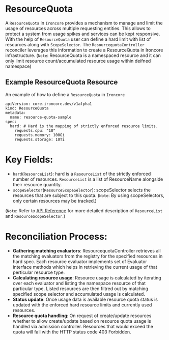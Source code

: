 # ResourceQuota

A `ResourceQuota` in `Ironcore` provides a mechanism to manage and limit the usage of resources across multiple requesting entities. This allows to protect a system from usage spikes and services can be kept responsive. With the help of `ResourceQuota` user can define a hard limit with list of resources along with `ScopeSelector`. The `ResourcequotaController` reconciler leverages this information to create a ResourceQuota in Ironcore infrastructure.
(`Note`: ResourceQuota is a namespaced resource and it can only limit resource count/accumulated resource usage within deifned namespace)
	
## Example ResourceQuota Resource
An example of how to define a `ResourceQuota` in `Ironcore`
```
apiVersion: core.ironcore.dev/v1alpha1
kind: ResourceQuota
metadata:
  name: resource-quota-sample
spec:
  hard: # Hard is the mapping of strictly enforced resource limits.
    requests.cpu: "10"
    requests.memory: 100Gi
    requests.storage: 10Ti
```

# Key Fields:
- `hard`(`ResourceList`): hard is a `ResourceList` of the strictly enforced number of resources. `ResourceList` is a list of ResourceName alongside their resource quantity.
- `scopeSelector`(`ResourceScopeSelector`): scopeSelector selects the resources that are subject to this quota. (`Note`: By using scopeSelectors, only certain resources may be tracked.)

(`Note`: Refer to <a href="https://github.com/ironcore-dev/ironcore/blob/main/docs/api-reference/core.md">API Reference</a> for more detailed description of `ResourceList` and `ResourceScopeSelector`.)

# Reconciliation Process:

- **Gathering matching evaluators**: ResourcequotaController retrieves all the matching evaluators from the registry for the specified resources in hard spec. Each resource evaluator implements set of Evaluator interface methods which helps in retrieving the current usage of that perticular resource type.
- **Calculating resource usage**: Resource usage is calculated by iterating over each evaluator and listing the namespace resource of that particular type. Listed resources are then filtred out by matching specified scope selector and accumulated usage is calculated. 
- **Status update**: Once usage data is available resource quota status is updated with the enforced hard resource limits and currently used resources.
- **Resource quota handling**: On request of create/update resources whether to allow create/update based on resource quota usage is handled via admission controller. Resources that would exceed the quota will fail with the HTTP status code 403 Forbidden.
